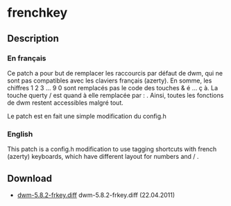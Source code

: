 # frenchkey

## Description

### En français
Ce patch a pour but de remplacer les raccourcis par défaut de dwm, qui ne sont pas compatibles avec les claviers français (azerty).
En somme, les chiffres 1 2 3 ... 9 0 sont remplacés pas le code des touches & é ... ç à.
La touche querty / est quand à elle remplacée par : .
Ainsi, toutes les fonctions de dwm restent accessibles malgré tout.

Le patch est en fait une simple modification du config.h

### English
This patch is a config.h modification to use tagging shortcuts with french (azerty) keyboards, which have different layout for numbers and / .

## Download

 * [dwm-5.8.2-frkey.diff](dwm-5.8.2-frkey.diff) dwm-5.8.2-frkey.diff (22.04.2011)


